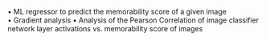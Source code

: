 • ML regressor to predict the memorability score of a given image
• Gradient analysis
• Analysis of the Pearson Correlation of image classifier network layer activations vs. memorability score of images
